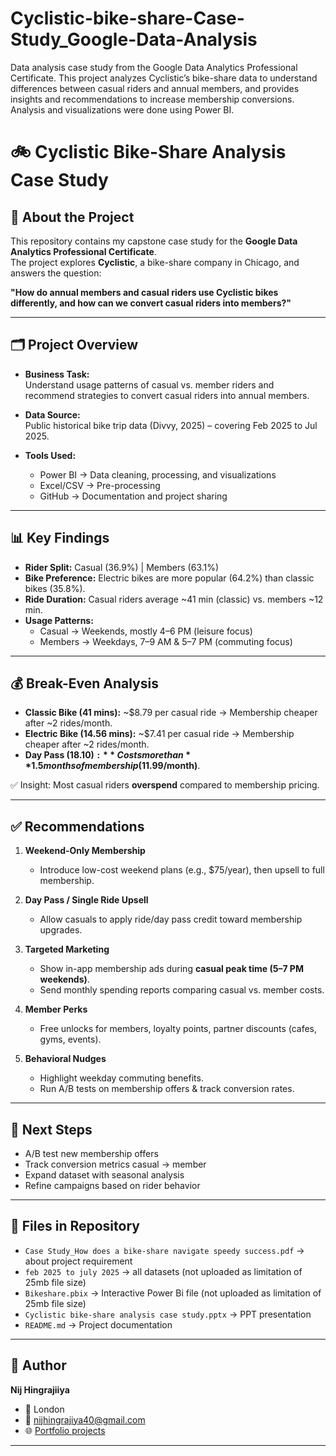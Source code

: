 # Cyclistic-bike-share-Case-Study_Google-Data-Analysis
Data analysis case study from the Google Data Analytics Professional Certificate. This project analyzes Cyclistic’s bike-share data to understand differences between casual riders and annual members, and provides insights and recommendations to increase membership conversions. Analysis and visualizations were done using Power BI.

# 🚲 Cyclistic Bike-Share Analysis Case Study  

## 📌 About the Project  
This repository contains my capstone case study for the **Google Data Analytics Professional Certificate**.  
The project explores **Cyclistic**, a bike-share company in Chicago, and answers the question:  

**"How do annual members and casual riders use Cyclistic bikes differently, and how can we convert casual riders into members?"**

---

## 🗂 Project Overview  
- **Business Task:**  
  Understand usage patterns of casual vs. member riders and recommend strategies to convert casual riders into annual members.  

- **Data Source:**  
  Public historical bike trip data (Divvy, 2025) – covering Feb 2025 to Jul 2025.  

- **Tools Used:**  
  - Power BI → Data cleaning, processing, and visualizations  
  - Excel/CSV → Pre-processing  
  - GitHub → Documentation and project sharing  

---

## 📊 Key Findings  
- **Rider Split:** Casual (36.9%) | Members (63.1%)  
- **Bike Preference:** Electric bikes are more popular (64.2%) than classic bikes (35.8%).  
- **Ride Duration:** Casual riders average ~41 min (classic) vs. members ~12 min.  
- **Usage Patterns:**  
  - Casual → Weekends, mostly 4–6 PM (leisure focus)  
  - Members → Weekdays, 7–9 AM & 5–7 PM (commuting focus)  

---

## 💰 Break-Even Analysis  
- **Classic Bike (41 mins):** ~$8.79 per casual ride → Membership cheaper after ~2 rides/month.  
- **Electric Bike (14.56 mins):** ~$7.41 per casual ride → Membership cheaper after ~2 rides/month.  
- **Day Pass ($18.10):** Costs more than **1.5 months of membership ($11.99/month)**.  

✅ Insight: Most casual riders **overspend** compared to membership pricing.  

---

## ✅ Recommendations  
1. **Weekend-Only Membership**  
   - Introduce low-cost weekend plans (e.g., $75/year), then upsell to full membership.  

2. **Day Pass / Single Ride Upsell**  
   - Allow casuals to apply ride/day pass credit toward membership upgrades.  

3. **Targeted Marketing**  
   - Show in-app membership ads during **casual peak time (5–7 PM weekends)**.  
   - Send monthly spending reports comparing casual vs. member costs.  

4. **Member Perks**  
   - Free unlocks for members, loyalty points, partner discounts (cafes, gyms, events).  

5. **Behavioral Nudges**  
   - Highlight weekday commuting benefits.  
   - Run A/B tests on membership offers & track conversion rates.  

---

## 🚀 Next Steps  
- A/B test new membership offers  
- Track conversion metrics casual → member  
- Expand dataset with seasonal analysis  
- Refine campaigns based on rider behavior  

---

## 📂 Files in Repository  
- `Case Study_How does a bike-share navigate speedy success.pdf` → about project requirement
- `feb 2025 to july 2025` → all datasets (not uploaded as limitation of 25mb file size)
- `Bikeshare.pbix` → Interactive Power Bi file (not uploaded as limitation of 25mb file size) 
- `Cyclistic bike-share analysis case study.pptx` → PPT presentation
- `README.md` → Project documentation  

---

## 👤 Author  
**Nij Hingrajiiya**  
- 📍 London  
- 📧 nijhingrajiya40@gmail.com  
- 🌐 [Portfolio projects](https://www.novypro.com/profile_about/nij-hingrajiya)  

---
